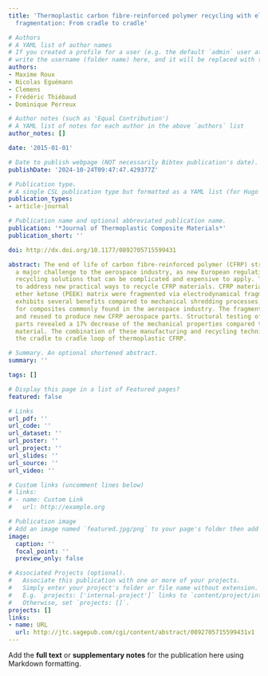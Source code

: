 ```yaml
---
title: 'Thermoplastic carbon fibre-reinforced polymer recycling with electrodynamical
  fragmentation: From cradle to cradle'

# Authors
# A YAML list of author names
# If you created a profile for a user (e.g. the default `admin` user at `content/authors/admin/`), 
# write the username (folder name) here, and it will be replaced with their full name and linked to their profile.
authors:
- Maxime Roux
- Nicolas Eguémann
- Clemens
- Frédéric Thiébaud
- Dominique Perreux

# Author notes (such as 'Equal Contribution')
# A YAML list of notes for each author in the above `authors` list
author_notes: []

date: '2015-01-01'

# Date to publish webpage (NOT necessarily Bibtex publication's date).
publishDate: '2024-10-24T09:47:47.429377Z'

# Publication type.
# A single CSL publication type but formatted as a YAML list (for Hugo requirements).
publication_types:
- article-journal

# Publication name and optional abbreviated publication name.
publication: '*Journal of Thermoplastic Composite Materials*'
publication_short: ''

doi: http://dx.doi.org/10.1177/0892705715599431

abstract: The end of life of carbon fibre-reinforced polymer (CFRP) structures represents
  a major challenge to the aerospace industry, as new European regulations are demanding
  recycling solutions that can be complicated and expensive to apply. This study aims
  to address new practical ways to recycle CFRP materials. CFRP materials with a polyether
  ether ketone (PEEK) matrix were fragmented via electrodynamical fragmentation, which
  exhibits several benefits compared to mechanical shredding processes, especially
  for composites commonly found in the aerospace industry. The fragments are characterized
  and reused to produce new CFRP aerospace parts. Structural testing of recycled composite
  parts revealed a 17% decrease of the mechanical properties compared to the novel
  material. The combination of these manufacturing and recycling techniques closes
  the cradle to cradle loop of thermoplastic CFRP.

# Summary. An optional shortened abstract.
summary: ''

tags: []

# Display this page in a list of Featured pages?
featured: false

# Links
url_pdf: ''
url_code: ''
url_dataset: ''
url_poster: ''
url_project: ''
url_slides: ''
url_source: ''
url_video: ''

# Custom links (uncomment lines below)
# links:
# - name: Custom Link
#   url: http://example.org

# Publication image
# Add an image named `featured.jpg/png` to your page's folder then add a caption below.
image:
  caption: ''
  focal_point: ''
  preview_only: false

# Associated Projects (optional).
#   Associate this publication with one or more of your projects.
#   Simply enter your project's folder or file name without extension.
#   E.g. `projects: ['internal-project']` links to `content/project/internal-project/index.md`.
#   Otherwise, set `projects: []`.
projects: []
links:
- name: URL
  url: http://jtc.sagepub.com/cgi/content/abstract/0892705715599431v1
---
```


Add the **full text** or **supplementary notes** for the publication here using Markdown formatting.
